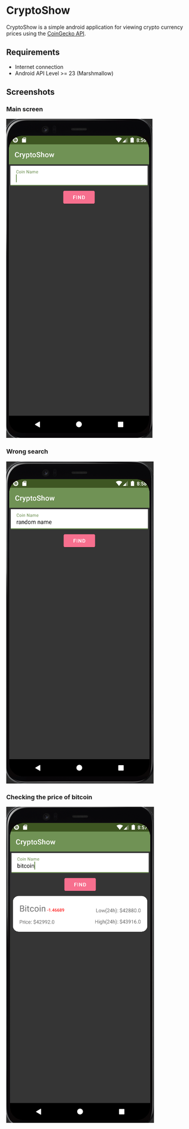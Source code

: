 # CryptoShow

CryptoShow is a simple android application for viewing crypto currency prices using the [CoinGecko API](https://www.coingecko.com/en/api).

## Requirements

- Internet connection
- Android API Level >= 23 (Marshmallow)

## Screenshots

### Main screen
![](./ReadmeFiles/main-screen.png)

### Wrong search
![](./ReadmeFiles/wrong-search.png)

### Checking the price of bitcoin
![](./ReadmeFiles/detail-screen.png)
